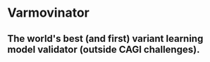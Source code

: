 # Varmovinator

## The world's best (and first) variant learning model validator (outside CAGI challenges).  

